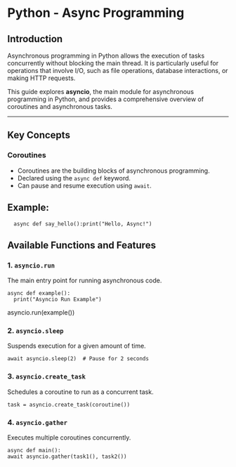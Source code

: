 # Python - Async Programming

## Introduction

Asynchronous programming in Python allows the execution of tasks concurrently without blocking the main thread. It is particularly useful for operations that involve I/O, such as file operations, database interactions, or making HTTP requests.

This guide explores **asyncio**, the main module for asynchronous programming in Python, and provides a comprehensive overview of coroutines and asynchronous tasks.

---

## Key Concepts

### Coroutines
- Coroutines are the building blocks of asynchronous programming.
- Declared using the `async def` keyword.
- Can pause and resume execution using `await`.

## Example:  
      async def say_hello():print("Hello, Async!")  

## Available Functions and Features

### 1. `asyncio.run`  
The main entry point for running asynchronous code.  

    async def example():  
      print("Asyncio Run Example")  

asyncio.run(example())  

### 2. `asyncio.sleep`  
  Suspends execution for a given amount of time.  

    await asyncio.sleep(2)  # Pause for 2 seconds  

### 3. `asyncio.create_task`  
Schedules a coroutine to run as a concurrent task.  

    task = asyncio.create_task(coroutine())  

### 4. `asyncio.gather`  
Executes multiple coroutines concurrently.  


    async def main():  
    await asyncio.gather(task1(), task2())  
    